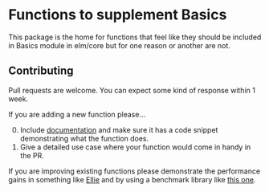 # Functions to supplement Basics

This package is the home for functions that feel like they should be included in Basics module in elm/core but for one reason or another are not.

## Contributing

Pull requests are welcome. You can expect some kind of response within 1 week.

If you are adding a new function please...

0. Include [documentation](http://package.elm-lang.org/help/documentation-format) and make sure it has a code snippet demonstrating what the function does.
1. Give a detailed use case where your function would come in handy in the PR.

If you are improving existing functions please demonstrate the performance gains in something like [Ellie](https://ellie-app.com/) and by using a benchmark library like [this one](http://package.elm-lang.org/packages/BrianHicks/elm-benchmark/latest).
